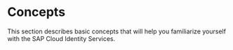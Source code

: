 <!-- loio5645ae685395486fadf15430d5666a5e -->

# Concepts

This section describes basic concepts that will help you familiarize yourself with the SAP Cloud Identity Services.

